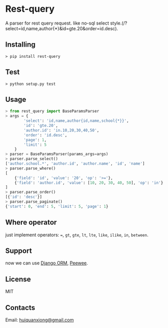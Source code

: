 # Rest-query

A parser for rest query request. like no-sql select style.(/?select=id,name,author{*}&id=gte.20&order=id.desc).

## Installing

    > pip install rest-query

## Test

    > python setup.py test

## Usage

```python
> from rest_query import BaseParamsParser
> args = {
        'select': 'id,name,author{id,name,school{*}}',
        'id': 'gte.20',
        'author.id': 'in.10,20,30,40,50',
        'order': 'id.desc',
        'page': 1,
        'limit': 5
    }
> parser = BaseParamsParser(params_args=args)
> parser.parse_select()
['author.school.*', 'author.id', 'author.name', 'id', 'name']
> parser.parse_where()
[
    {'field': 'id', 'value': '20', 'op': '>='}, 
    {'field': 'author.id', 'value': [10, 20, 30, 40, 50], 'op': 'in'}
]
> parser.parse_order()
[{'id': 'desc'}]
> parser.parse_paginate()
{'start': 0, 'end': 5, 'limit': 5, 'page': 1}
```

## Where operator

just implement operators: `=`, `gt`, `gte`, `lt`, `lte`, `like`, `ilike`, `in`, `between`.

## Support

now we can use [Django ORM](https://github.com/dracarysX/django-rest-query), [Peewee](https://github.com/dracarysX/peewee-rest-query).

## License

MIT

## Contacts

Email: huiquanxiong@gmail.com
